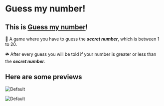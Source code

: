 # Guess my number!

## This is [Guess my number](https://plamena37.github.io/Guess-my-number/)!

 🤔 A game where you have to guess the ***secret number***, which is between 1 to 20.
 
 ☘️ After every guess you will be told if your number is greater or less than the ***secret number***.

## Here are some previews

![Default](https://i.imgur.com/buBnp2P.png)


![Default](https://i.imgur.com/2mz2gLX.png)

